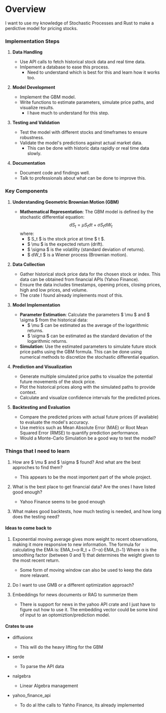 # Overview
I want to use my knowledge of Stochastic Processes and Rust to make a perdictive model for pricing stocks.  


### Implementation Steps

1. **Data Handling**
   - Use API calls to fetch historical stock data and real time data.
   - Imlpement a database to ease this process.
      - Need to understand which is best for this and learn how it works too. 

2. **Model Development**
   - Implement the GBM model.
   - Write functions to estimate parameters, simulate price paths, and visualize results.
      - I have much to understand for this step.

3. **Testing and Validation**
   - Test the model with different stocks and timeframes to ensure robustness.
   - Validate the model's predictions against actual market data.
      - This can be done with historic data rapidly or real time data slowly.

4. **Documentation**
   - Document code and findings well.
   - Talk to professionals about what can be done to improve this. 


### Key Components
1. **Understanding Geometric Brownian Motion (GBM)**
   - **Mathematical Representation**: The GBM model is defined by the stochastic differential equation:
     $$dS_t = \mu S_t dt + \sigma S_t dW_t$$
     where:
     - $ S_t $ is the stock price at time $ t $.
     - $ \mu $ is the expected return (drift).
     - $ \sigma $ is the volatility (standard deviation of returns).
     - $ dW_t $ is a Wiener process (Brownian motion).

2. **Data Collection**
   - Gather historical stock price data for the chosen stock or index. This data can be obtained from financial APIs (Yahoo Finance).
   - Ensure the data includes timestamps, opening prices, closing prices, high and low prices, and volume.
   - The crate I found already implements most of this.

3. **Model Implementation**
   - **Parameter Estimation**: Calculate the parameters $ \mu $ and $ \sigma $ from the historical data:
     - $ \mu $ can be estimated as the average of the logarithmic returns.  
     - $ \sigma $ can be estimated as the standard deviation of the logarithmic returns.  
   - **Simulation**: Use the estimated parameters to simulate future stock price paths using the GBM formula. This can be done using numerical methods to discretize the stochastic differential equation.  

4. **Prediction and Visualization**
   - Generate multiple simulated price paths to visualize the potential future movements of the stock price.  
   - Plot the historical prices along with the simulated paths to provide context.  
   - Calculate and visualize confidence intervals for the predicted prices.  

5. **Backtesting and Evaluation**
   - Compare the predicted prices with actual future prices (if available) to evaluate the model's accuracy.  
   - Use metrics such as Mean Absolute Error (MAE) or Root Mean Squared Error (RMSE) to quantify prediction performance.  
   - Would a Monte-Carlo Simulation be a good way to test the model? 

### Things that I need to learn 

1. How are $ \mu $ and $ \sigma $ found? And what are the best approches to find them?  
    - This appears to be the most importent part of the whole project.

2. What is the best place to get financial data? Are the ones I have listed good enough?  
    - Yahoo Finance seems to be good enough

3. What makes good backtests, how much testing is needed, and how long does the testing need?  


#### Ideas to come back to 

1. Exponential moving average gives more weight to recent observations, making it more responsive to new information. The formula for calculating the EMA is: EMA_t=α⋅R_t + (1−α)⋅EMA_{t−1} Where α is the smoothing factor (between 0 and 1) that determines the weight given to the most recent return.
    - Some form of moving window can also be used to keep the data more relavant.

2. Do I want to use GMB or a different optimization approach?

3. Embeddings for news documents or RAG to summerize them
    - There is support for news in the yahoo API crate and I just have to figure out how to use it. The embedding vector could be some kind of input to an optomiztion/prediction model.



#### Crates to use

- diffusionx
    - This will do the heavy lifting for the GBM

- serde
    - To parse the API data

- nalgebra 
    - Linear Algebra management 

- yahoo_finance_api
    - To do al lthe calls to Yahho Finance, its already implemented

